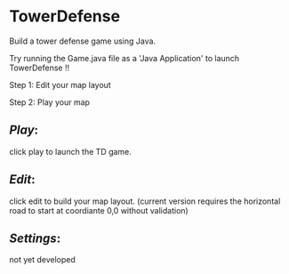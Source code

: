 # TowerDefense
Build a tower defense game using Java.

Try running the Game.java file as a 'Java Application' to launch TowerDefense !!

Step 1: Edit your map layout

Step 2: Play your map

*Play*:
--
click play to launch the TD game.


*Edit*:
--
click edit to build your map layout. (current version requires the horizontal road to start at coordiante 0,0 without validation)


*Settings*:
--
not yet developed
